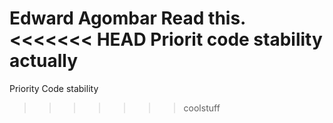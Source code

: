 Edward Agombar
Read this.
<<<<<<< HEAD
Priorit code stability actually
=======

Priority Code stability
>>>>>>> coolstuff
